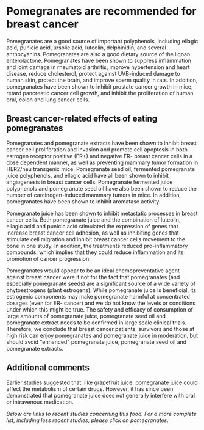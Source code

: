 

#  Pomegranates are recommended for breast cancer 

Pomegranates are a good source of important polyphenols, including ellagic acid, punicic acid, ursolic acid, luteolin, delphinidin, and several anthocyanins. Pomegranates are also a good dietary source of the lignan enterolactone. Pomegranates have been shown to suppress inflammation and joint damage in rheumatoid arthritis, improve hypertension and heart disease, reduce cholesterol, protect against UVB-induced damage to human skin, protect the brain, and improve sperm quality in rats. In addition, pomegranates have been shown to inhibit prostate cancer growth in mice, retard pancreatic cancer cell growth, and inhibit the proliferation of human oral, colon and lung cancer cells.

## Breast cancer-related effects of eating pomegranates 

Pomegranates and pomegranate extracts have been shown to inhibit breast cancer cell proliferation and invasion and promote cell apoptosis in both estrogen receptor positive (ER+) and negative ER- breast cancer cells in a dose dependent manner, as well as preventing mammary tumor formation in HER2/neu transgenic mice. Pomegranate seed oil, fermented pomegranate juice polyphenols, and ellagic acid have all been shown to inhibit angiogenesis in breast cancer cells. Pomegranate fermented juice polyphenols and pomegranate seed oil have also been shown to reduce the number of carcinogen-induced mammary tumors in mice. In addition, pomegranates have been shown to inhibit aromatase activity.

Pomegranate juice has been shown to inhibit metastatic processes in breast cancer cells. Both pomegranate juice and the combination of luteolin, ellagic acid and punicic acid stimulated the expression of genes that increase breast cancer cell adhesion, as well as inhibiting genes that stimulate cell migration and inhibit breast cancer cells movement to the bone in one study. In addition, the treatments reduced pro-inflammatory compounds, which implies that they could reduce inflammation and its promotion of cancer progression.

Pomegranates would appear to be an ideal chemopreventative agent against breast cancer were it not for the fact that pomegranates (and especially pomegranate seeds) are a significant source of a wide variety of phytoestrogens (plant estrogens). While pomegranate juice is beneficial, its estrogenic components may make pomegranate harmful at concentrated dosages (even for ER- cancer) and we do not know the levels or conditions under which this might be true. The safety and efficacy of consumption of large amounts of pomegranate juice, pomegranate seed oil and pomegranate extract needs to be confirmed in large scale clinical trials. Therefore, we conclude that breast cancer patients, survivors and those at high risk can enjoy pomegranates and pomegranate juice in moderation, but should avoid "enhanced" pomegranate juice, pomegranate seed oil and pomegranate extracts.

## Additional comments

Earlier studies suggested that, like grapefruit juice, pomegranate juice could affect the metabolism of certain drugs. However, it has since been demonstrated that pomegranate juice does not generally interfere with oral or intravenous medication.

_Below are links to recent studies concerning this food. For a more complete list, including less recent studies, please click on pomegranates._


  


